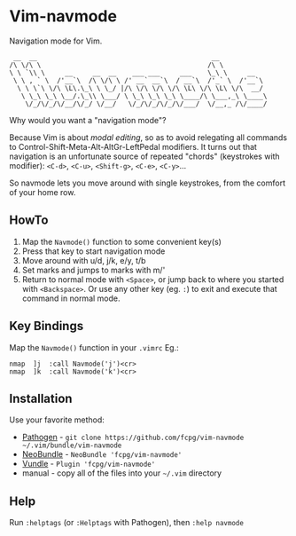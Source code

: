 Vim-navmode
============
Navigation mode for Vim.

     __  __                                            __
    /\ \/\ \                                          /\ \
    \ \ `\\ \     __     __  __    ___ ___     ___    \_\ \     __
     \ \ , ` \  /'__`\  /\ \/\ \ /' __` __`\  / __`\  /'_` \  /'__`\
      \ \ \`\ \/\ \L\.\_\ \ \_/ |/\ \/\ \/\ \/\ \L\ \/\ \L\ \/\  __/
       \ \_\ \_\ \__/.\_\\ \___/ \ \_\ \_\ \_\ \____/\ \___,_\ \____\
        \/_/\/_/\/__/\/_/ \/__/   \/_/\/_/\/_/\/___/  \/__,_ /\/____/



Why would you want a "navigation mode"? 

Because Vim is about _modal editing_, so as to avoid relegating all commands
to Control-Shift-Meta-Alt-AltGr-LeftPedal modifiers. It turns out that
navigation is an unfortunate source of repeated "chords" (keystrokes with 
modifier): `<C-d>`, `<C-u>`, `<Shift-g>`, `<C-e>`, `<C-y>`...

So navmode lets you move around with single keystrokes, from the comfort of 
your home row.

HowTo
------
1. Map the `Navmode()` function to some convenient key(s)
2. Press that key to start navigation mode
3. Move around with u/d, j/k, e/y, t/b
4. Set marks and jumps to marks with m/'
5. Return to normal mode with `<Space>`, or jump back to where you started with 
   `<Backspace>`. Or use any other key (eg. `:`) to exit and execute that 
   command in normal mode.

Key Bindings
-------------
Map the `Navmode()` function in your `.vimrc` Eg.:

```VimL
nmap  ]j  :call Navmode('j')<cr> 
nmap  ]k  :call Navmode('k')<cr> 
```
Installation
-------------
Use your favorite method:
*  [Pathogen][1] - `git clone https://github.com/fcpg/vim-navmode ~/.vim/bundle/vim-navmode`
*  [NeoBundle][2] - `NeoBundle 'fcpg/vim-navmode'`
*  [Vundle][3] - `Plugin 'fcpg/vim-navmode'`
*  manual - copy all of the files into your `~/.vim` directory

Help
-----
Run `:helptags` (or `:Helptags` with Pathogen), then `:help navmode`

[1]: https://github.com/tpope/vim-pathogen
[2]: https://github.com/Shougo/neobundle.vim
[3]: https://github.com/gmarik/vundle
